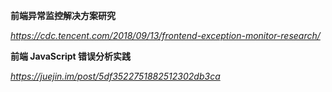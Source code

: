 **前端异常监控解决方案研究**

*https://cdc.tencent.com/2018/09/13/frontend-exception-monitor-research/*



**前端 JavaScript 错误分析实践**

*https://juejin.im/post/5df3522751882512302db3ca*


